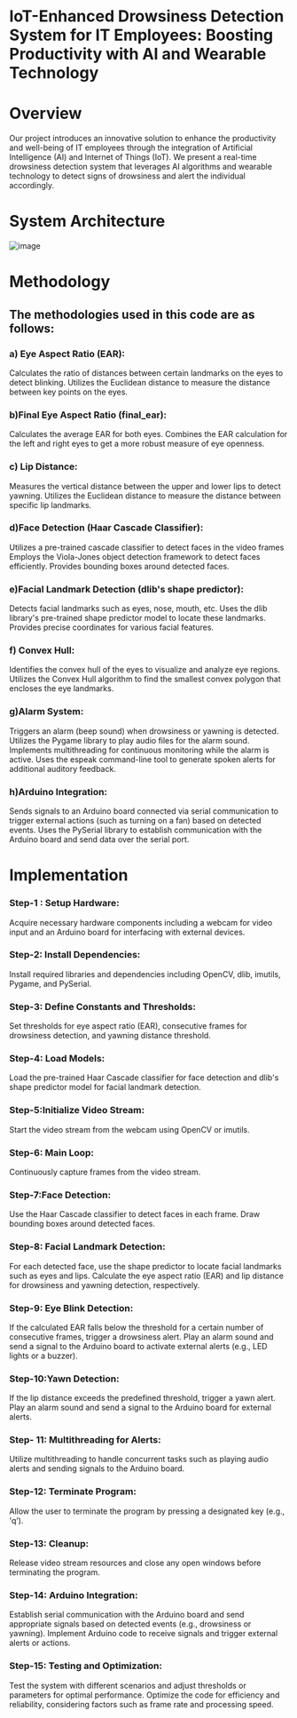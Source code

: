 # IoT-Enhanced Drowsiness Detection System for IT Employees: Boosting Productivity with AI and Wearable Technology
 
# Overview
Our project introduces an innovative solution to enhance the productivity and well-being of IT employees through the integration of Artificial Intelligence (AI) and Internet of Things (IoT). We present a real-time drowsiness detection system that leverages AI algorithms and wearable technology to detect signs of drowsiness and alert the individual accordingly.

# System Architecture 
![image](https://github.com/Snig17/IoT-Enhanced-Drowsiness-Detection-System-for-IT-Employees/assets/127118518/25d568db-da90-4ab6-9da9-0d1ac7fd865d)

# Methodology
## The methodologies used in this code are as follows:

### a) Eye Aspect Ratio (EAR):

Calculates the ratio of distances between certain landmarks on the eyes to detect blinking.
Utilizes the Euclidean distance to measure the distance between key points on the eyes.

### b)Final Eye Aspect Ratio (final_ear):

Calculates the average EAR for both eyes.
Combines the EAR calculation for the left and right eyes to get a more robust measure of eye openness.

### c) Lip Distance:

Measures the vertical distance between the upper and lower lips to detect yawning.
Utilizes the Euclidean distance to measure the distance between specific lip landmarks.

### d)Face Detection (Haar Cascade Classifier):

Utilizes a pre-trained cascade classifier to detect faces in the video frames
Employs the Viola-Jones object detection framework to detect faces efficiently.
Provides bounding boxes around detected faces.

### e)Facial Landmark Detection (dlib's shape predictor):

Detects facial landmarks such as eyes, nose, mouth, etc.
Uses the dlib library's pre-trained shape predictor model to locate these landmarks.
Provides precise coordinates for various facial features.

### f) Convex Hull:

Identifies the convex hull of the eyes to visualize and analyze eye regions.
Utilizes the Convex Hull algorithm to find the smallest convex polygon that encloses the eye landmarks.

### g)Alarm System:

Triggers an alarm (beep sound) when drowsiness or yawning is detected.
Utilizes the Pygame library to play audio files for the alarm sound.
Implements multithreading for continuous monitoring while the alarm is active.
Uses the espeak command-line tool to generate spoken alerts for additional auditory feedback.

### h)Arduino Integration:

Sends signals to an Arduino board connected via serial communication to trigger external actions (such as turning on a fan) based on detected events.
Uses the PySerial library to establish communication with the Arduino board and send data over the serial port.

# Implementation

### Step-1 : Setup Hardware:

Acquire necessary hardware components including a webcam for video input and an Arduino board for interfacing with external devices.

### Step-2: Install Dependencies:

Install required libraries and dependencies including OpenCV, dlib, imutils, Pygame, and PySerial.

### Step-3: Define Constants and Thresholds:

Set thresholds for eye aspect ratio (EAR), consecutive frames for drowsiness detection, and yawning distance threshold.

### Step-4: Load Models:

Load the pre-trained Haar Cascade classifier for face detection and dlib's shape predictor model for facial landmark detection.

### Step-5:Initialize Video Stream:

Start the video stream from the webcam using OpenCV or imutils.

### Step-6: Main Loop:

Continuously capture frames from the video stream.

### Step-7:Face Detection:

Use the Haar Cascade classifier to detect faces in each frame.
Draw bounding boxes around detected faces.

### Step-8: Facial Landmark Detection:

For each detected face, use the shape predictor to locate facial landmarks such as eyes and lips.
Calculate the eye aspect ratio (EAR) and lip distance for drowsiness and yawning detection, respectively.

### Step-9: Eye Blink Detection:

If the calculated EAR falls below the threshold for a certain number of consecutive frames, trigger a drowsiness alert.
Play an alarm sound and send a signal to the Arduino board to activate external alerts (e.g., LED lights or a buzzer).

### Step-10:Yawn Detection:

If the lip distance exceeds the predefined threshold, trigger a yawn alert.
Play an alarm sound and send a signal to the Arduino board for external alerts.

### Step- 11: Multithreading for Alerts:

Utilize multithreading to handle concurrent tasks such as playing audio alerts and sending signals to the Arduino board.

### Step-12: Terminate Program:

Allow the user to terminate the program by pressing a designated key (e.g., 'q’).

### Step-13: Cleanup:

Release video stream resources and close any open windows before terminating the program.

### Step-14: Arduino Integration:

Establish serial communication with the Arduino board and send appropriate signals based on detected events (e.g., drowsiness or yawning).
Implement Arduino code to receive signals and trigger external alerts or actions.

### Step-15: Testing and Optimization:

Test the system with different scenarios and adjust thresholds or parameters for optimal performance.
Optimize the code for efficiency and reliability, considering factors such as frame rate and processing speed.

